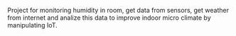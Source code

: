 Project for monitoring humidity in room, get data from sensors, get weather from internet and analize this data to improve indoor micro climate by manipulating IoT.
